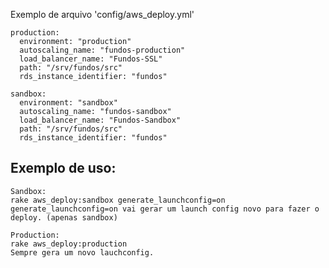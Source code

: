 Exemplo de arquivo 'config/aws_deploy.yml'

    production:
      environment: "production"
      autoscaling_name: "fundos-production"
      load_balancer_name: "Fundos-SSL"
      path: "/srv/fundos/src"
      rds_instance_identifier: "fundos"

    sandbox:
      environment: "sandbox"
      autoscaling_name: "fundos-sandbox"
      load_balancer_name: "Fundos-Sandbox"
      path: "/srv/fundos/src"
      rds_instance_identifier: "fundos"

Exemplo de uso:
---------------

    Sandbox:
    rake aws_deploy:sandbox generate_launchconfig=on
    generate_launchconfig=on vai gerar um launch config novo para fazer o deploy. (apenas sandbox)

    Production:
    rake aws_deploy:production
    Sempre gera um novo lauchconfig.

